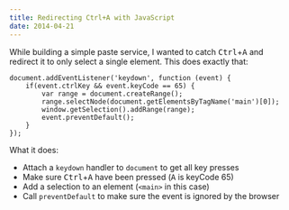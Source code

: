 ```yaml
---
title: Redirecting Ctrl+A with JavaScript
date: 2014-04-21
---
```

While building a simple paste service, I wanted to catch <kbd>Ctrl</kbd>+<kbd>A</kbd> and redirect it to only select a single element. This does exactly that:

	document.addEventListener('keydown', function (event) {
		if(event.ctrlKey && event.keyCode == 65) {
			var range = document.createRange();
			range.selectNode(document.getElementsByTagName('main')[0]);
			window.getSelection().addRange(range);
			event.preventDefault();
		}
	});

What it does:

* Attach a `keydown` handler to `document` to get all key presses
* Make sure <kbd>Ctrl</kbd>+<kbd>A</kbd> have been pressed (<kbd>A</kbd> is keyCode 65)
* Add a selection to an element (`<main>` in this case)
* Call `preventDefault` to make sure the event is ignored by the browser
